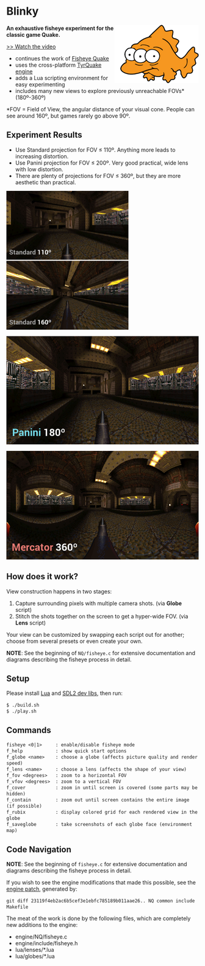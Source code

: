 # Blinky

<img src="readme-img/blinky.png" align="right" width="220px"/>

__An exhaustive fisheye experiment for the classic game Quake.__

[>> Watch the video](http://youtu.be/jQOJ3yCK8pI)

- continues the work of [Fisheye Quake](http://strlen.com/gfxengine/fisheyequake/)
- uses the cross-platform [TyrQuake engine](http://disenchant.net/tyrquake/)
- adds a Lua scripting environment for easy experimenting
- includes many new views to explore previously unreachable FOVs\* (180º-360º)

\*FOV = Field of View, the angular distance of your visual cone.  People can
see around 160º, but games rarely go above 90º.

## Experiment Results

- Use Standard projection for FOV ≤ 110º.  Anything more leads to increasing distortion.
- Use Panini projection for FOV ≤ 200º.  Very good practical, wide lens with low distortion.
- There are plenty of projections for FOV ≤ 360º, but they are more aesthetic than practical.

<img src="readme-img/standard110.png" width="320"> <img src="readme-img/standard160.png" width="320">

![panini180](readme-img/panini180.png)

![mercator360](readme-img/mercator360.png)

## How does it work?

View construction happens in two stages:

1. Capture surrounding pixels with multiple camera shots. (via __Globe__ script)
1. Stitch the shots together on the screen to get a hyper-wide FOV. (via __Lens__ script)

Your view can be customized by swapping each script out for another; choose
from several presets or even create your own.

__NOTE__: See the beginning of `NQ/fisheye.c` for extensive documentation and
diagrams describing the fisheye process in detail.

## Setup

Please install [Lua](http://www.lua.org/) and [SDL2 dev libs](https://www.libsdl.org/download-2.0.php), then run:

```
$ ./build.sh
$ ./play.sh
```

## Commands

```
fisheye <0|1>     : enable/disable fisheye mode
f_help            : show quick start options
f_globe <name>    : choose a globe (affects picture quality and render speed)
f_lens <name>     : choose a lens (affects the shape of your view)
f_fov <degrees>   : zoom to a horizontal FOV
f_vfov <degrees>  : zoom to a vertical FOV
f_cover           : zoom in until screen is covered (some parts may be hidden)
f_contain         : zoom out until screen contains the entire image (if possible)
f_rubix           : display colored grid for each rendered view in the globe
f_saveglobe       : take screenshots of each globe face (environment map)
```

## Code Navigation

__NOTE__: See the beginning of `fisheye.c` for extensive documentation and
diagrams describing the fisheye process in detail.

If you wish to see the engine modifications that made this possible, see the
[engine patch](engine/fisheye.patch), generated by:

```
git diff 23119f4eb2ac6b5cef3e1ebfc785189b011aae26.. NQ common include Makefile
```

The meat of the work is done by the following files, which are completely
new additions to the engine:

- engine/NQ/fisheye.c
- engine/include/fisheye.h
- lua/lenses/*.lua
- lua/globes/*.lua

